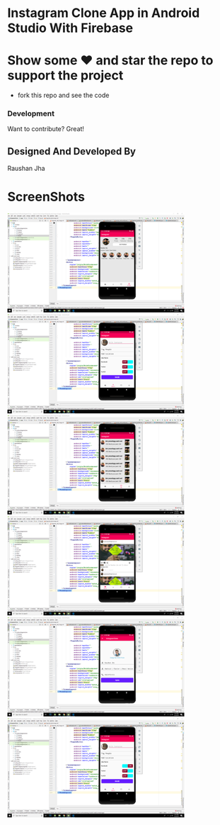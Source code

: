# Instagram Clone  App in Android Studio With Firebase


# Show some ❤️ and star the repo to support the project

  - fork this repo and see the code
### Development

Want to contribute? Great!

Designed And Developed By 
----
Raushan Jha

# ScreenShots
 <img src="/screenshot/1.png" width="400px"/>
  <img src="/screenshot/2.png" width="400px"/>
   <img src="/screenshot/3.png" width="400px"/>
    <img src="/screenshot/4.png" width="400px"/>
     <img src="/screenshot/5.png" width="400px"/>
      <img src="/screenshot/6.png" width="400px"/>